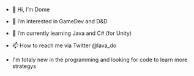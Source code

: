 - 👋 Hi, I’m Dome
- 👀 I’m interested in GameDev and D&D
- 🌱 I’m currently learning Java and C# (for Unity)
- 📫 How to reach me via Twitter @lava_do

- I'm totaly new in the programming and looking for code to learn more strategys

<!---
dalpner/dalpner is a ✨ special ✨ repository because its `README.md` (this file) appears on your GitHub profile.
You can click the Preview link to take a look at your changes.
--->
